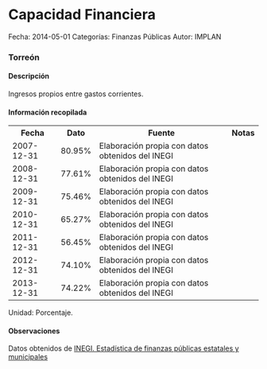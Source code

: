 Capacidad Financiera
=====

Fecha: 2014-05-01
Categorías: Finanzas Públicas
Autor: IMPLAN

### Torreón

#### Descripción

Ingresos propios entre gastos corrientes.

#### Información recopilada

<table class="table table-hover table-bordered">
  <tr><th>Fecha</th><th>Dato</th><th>Fuente</th><th>Notas</th></tr>
  <tr><td>2007-12-31</td><td>80.95%</td><td>Elaboración propia con datos obtenidos del INEGI</td><td></td></tr>
  <tr><td>2008-12-31</td><td>77.61%</td><td>Elaboración propia con datos obtenidos del INEGI</td><td></td></tr>
  <tr><td>2009-12-31</td><td>75.46%</td><td>Elaboración propia con datos obtenidos del INEGI</td><td></td></tr>
  <tr><td>2010-12-31</td><td>65.27%</td><td>Elaboración propia con datos obtenidos del INEGI</td><td></td></tr>
  <tr><td>2011-12-31</td><td>56.45%</td><td>Elaboración propia con datos obtenidos del INEGI</td><td></td></tr>
  <tr><td>2012-12-31</td><td>74.10%</td><td>Elaboración propia con datos obtenidos del INEGI</td><td></td></tr>
  <tr><td>2013-12-31</td><td>74.22%</td><td>Elaboración propia con datos obtenidos del INEGI</td><td></td></tr>
</table>

Unidad: Porcentaje.

#### Observaciones

Datos obtenidos de [INEGI. Estadística de finanzas públicas estatales y municipales](http://www.inegi.org.mx/sistemas/olap/Proyectos/bd/continuas/finanzaspublicas/FPMun.asp?s=est&c=11289&proy=efipem_fmun)
